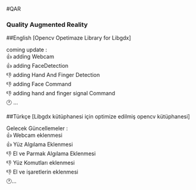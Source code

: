 #QAR
<h3>Quality Augmented Reality</h3>

##English
[Opencv Opetimaze Library for Libgdx]

coming update :<br>
:+1: adding Webcam<br>
:+1: adding FaceDetection<br>
:-1: adding Hand And Finger Detection<br>
:-1: adding Face Command<br>
:-1: adding hand and finger signal Command<br>
:clock1: ...<br>

##Türkçe
[Libgdx kütüphanesi için optimize edilmiş opencv kütüphanesi]

Gelecek Güncellemeler :<br>
:+1: Webcam eklenmesi<br>
:+1: Yüz Algılama Eklenmesi<br>
:-1: El ve Parmak Algılama Eklenmesi<br>
:-1: Yüz Komutları eklenmesi <br>
:-1: El ve işaretlerin eklenmesi<br>
:clock1:...<br>





